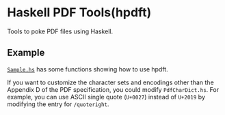 Haskell PDF Tools(hpdft)
========================

Tools to poke PDF files using Haskell. 


Example
-------
[`Sample.hs`](https://github.com/k16shikano/hpdft/blob/master/data/sample/Sample.hs) has some functions showing how to use hpdft. 

If you want to customize the character sets and encodings other than the Appendix D of the PDF specification, you could modify `PdfCharDict.hs`. For example, you can use ASCII single quote (`U+0027`) instead of `U+2019` by modifying the entry for `/quoteright`.
